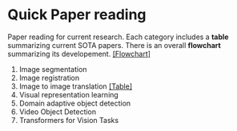 # Quick Paper reading
Paper reading for current research. Each category includes a **table** summarizing current SOTA papers. There is an overall **flowchart** summarizing its developement. [[Flowchart]](https://voldemort108x.github.io/paper_reading/flowchart.html)
1. Image segmentation
2. Image registration
3. Image to image translation [[Table]](./image_to_image_translation/image_to_image_translation.md) 
4. Visual representation learning
5. Domain adaptive object detection
6. Video Object Detection
7. Transformers for Vision Tasks
